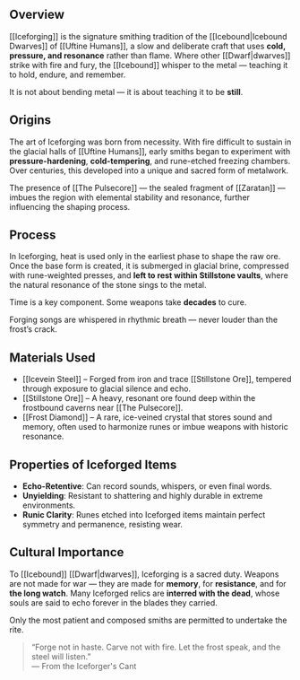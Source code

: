 ## Overview  
[[Iceforging]] is the signature smithing tradition of the [[Icebound|Icebound Dwarves]] of [[Uftine Humans]], a slow and deliberate craft that uses **cold, pressure, and resonance** rather than flame. Where other [[Dwarf|dwarves]] strike with fire and fury, the [[Icebound]] whisper to the metal — teaching it to hold, endure, and remember.

It is not about bending metal — it is about teaching it to be **still**.

## Origins  
The art of Iceforging was born from necessity. With fire difficult to sustain in the glacial halls of [[Uftine Humans]], early smiths began to experiment with **pressure-hardening**, **cold-tempering**, and rune-etched freezing chambers. Over centuries, this developed into a unique and sacred form of metalwork.

The presence of [[The Pulsecore]] — the sealed fragment of [[Zaratan]] — imbues the region with elemental stability and resonance, further influencing the shaping process.

## Process  
In Iceforging, heat is used only in the earliest phase to shape the raw ore. Once the base form is created, it is submerged in glacial brine, compressed with rune-weighted presses, and **left to rest within Stillstone vaults**, where the natural resonance of the stone sings to the metal.

Time is a key component. Some weapons take **decades** to cure.

Forging songs are whispered in rhythmic breath — never louder than the frost’s crack.

## Materials Used  
- [[Icevein Steel]] – Forged from iron and trace [[Stillstone Ore]], tempered through exposure to glacial silence and echo.
- [[Stillstone Ore]] – A heavy, resonant ore found deep within the frostbound caverns near [[The Pulsecore]].
- [[Frost Diamond]] – A rare, ice-veined crystal that stores sound and memory, often used to harmonize runes or imbue weapons with historic resonance.

## Properties of Iceforged Items  
- **Echo-Retentive**: Can record sounds, whispers, or even final words.
- **Unyielding**: Resistant to shattering and highly durable in extreme environments.
- **Runic Clarity**: Runes etched into Iceforged items maintain perfect symmetry and permanence, resisting wear.

## Cultural Importance  
To [[Icebound]] [[Dwarf|dwarves]], Iceforging is a sacred duty. Weapons are not made for war — they are made for **memory**, for **resistance**, and for **the long watch**. Many Iceforged relics are **interred with the dead**, whose souls are said to echo forever in the blades they carried.

Only the most patient and composed smiths are permitted to undertake the rite.

> “Forge not in haste. Carve not with fire. Let the frost speak, and the steel will listen.”  
> — From the Iceforger's Cant

